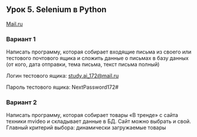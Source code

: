 ## Урок 5. Selenium в Python

[Mail.ru](https://github.com/StandinNeon/GeekBrains-DataEngineering/blob/ParsingScrapy/Homework/Lesson%205/code.py)

### Вариант 1 

Написать программу, которая собирает входящие письма из своего или тестового почтового ящика и сложить данные о письмах в базу данных (от кого, дата отправки, тема письма, текст письма полный)


Логин тестового ящика: study.ai_172@mail.ru

Пароль тестового ящика: NextPassword172#

### Вариант 2 

Написать программу, которая собирает товары «В тренде» с сайта техники mvideo и складывает данные в БД. Сайт можно выбрать и свой. Главный критерий выбора: динамически загружаемые товары

